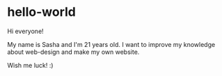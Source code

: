 # hello-world

Hi everyone!

My name is Sasha and I'm 21 years old.
I want to improve my knowledge about web-design and make my own website.

Wish me luck! :)
